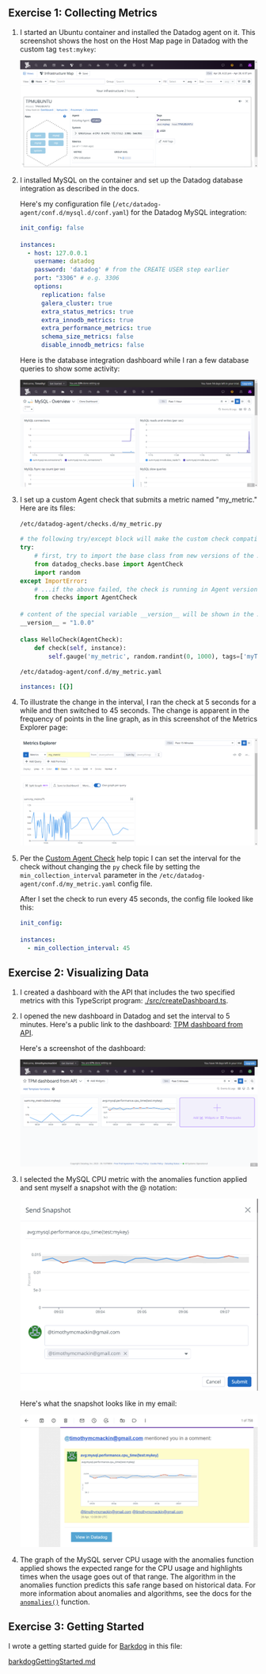 ## Exercise 1: Collecting Metrics

1. I started an Ubuntu container and installed the Datadog agent on it.
This screenshot shows the host on the Host Map page in Datadog with the custom tag `test:mykey`:

   ![Infrastructure map screen with the Ubuntu agent and custom tag](./images/1.1-inframap-with-agent-and-tags.png)

2. I installed MySQL on the container and set up the Datadog database integration as described in the docs.

   Here's my configuration file (`/etc/datadog-agent/conf.d/mysql.d/conf.yaml`) for the Datadog MySQL integration:

   ```yaml
   init_config: false

   instances:
     - host: 127.0.0.1
       username: datadog
       password: 'datadog' # from the CREATE USER step earlier
       port: "3306" # e.g. 3306
       options:
         replication: false
         galera_cluster: true
         extra_status_metrics: true
         extra_innodb_metrics: true
         extra_performance_metrics: true
         schema_size_metrics: false
         disable_innodb_metrics: false
   ```

   Here is the database integration dashboard while I ran a few database queries to show some activity:

   ![Datadog database integration dashboard showing database activity](./images/1.2-database-integration-dashboard.png)

3. I set up a custom Agent check that submits a metric named "my_metric."
Here are its files:

   `/etc/datadog-agent/checks.d/my_metric.py`

   ```python
   # the following try/except block will make the custom check compatible with any Agent version
   try:
       # first, try to import the base class from new versions of the Agent...
       from datadog_checks.base import AgentCheck
       import random
   except ImportError:
       # ...if the above failed, the check is running in Agent version < 6.6.0
       from checks import AgentCheck

   # content of the special variable __version__ will be shown in the Agent status page
   __version__ = "1.0.0"

   class HelloCheck(AgentCheck):
       def check(self, instance):
           self.gauge('my_metric', random.randint(0, 1000), tags=['myTags:testvalue'] + self.instance.get('tags', []))
   ```

   `/etc/datadog-agent/conf.d/my_metric.yaml`

   ```yaml
   instances: [{}]
   ```

4. To illustrate the change in the interval, I ran the check at 5 seconds for a while and then switched to 45 seconds.
The change is apparent in the frequency of points in the line graph, as in this screenshot of the Metrics Explorer page:

   ![The Metrics Explorer showing the change in frequency of reports from the custom check](./images/1.4-check-collection-interval.png)

5. Per the [Custom Agent Check](https://docs.datadoghq.com/developers/write_agent_check/?tab=agentv6v7#collection-interval) help topic I can set the interval for the check without changing the `py` check file by setting the `min_collection_interval` parameter in the `/etc/datadog-agent/conf.d/my_metric.yaml` config file.

   After I set the check to run every 45 seconds, the config file looked like this:

   ```yaml
   init_config:

   instances:
     - min_collection_interval: 45
   ```

## Exercise 2: Visualizing Data

1. I created a dashboard with the API that includes the two specified metrics with this TypeScript program: [./src/createDashboard.ts](./src/createDashboard.ts).

2. I opened the new dashboard in Datadog and set the interval to 5 minutes.
Here's a public link to the dashboard: [TPM dashboard from API](https://p.datadoghq.com/sb/b29db77a-e607-11ed-afa9-da7ad0900002-299d46299d6e7903ef021516e24dd7da?from_ts=1682878324461&to_ts=1682881924461&live=true).

   Here's a screenshot of the dashboard:

   ![API-created dashboard in Datadog with the interval at 5 minutes](./images/2.2-api-dashboard-with-anomaly-5-minutes.png)



3. I selected the MySQL CPU metric with the anomalies function applied and sent myself a snapshot with the @ notation:

   ![Sending a screenshot with the @ notation](./images/2.3-sending-snapshot.png)

   Here's what the snapshot looks like in my email:

   ![Snapshot received in my email](./images/2.3-snapshot-received-in-email.png)

4. The graph of the MySQL server CPU usage with the anomalies function applied shows the expected range for the CPU usage and highlights times when the usage goes out of that range.
The algorithm in the anomalies function predicts this safe range based on historical data.
For more information about anomalies and algorithms, see the docs for the [`anomalies()`](https://docs.datadoghq.com/dashboards/functions/algorithms/#anomalies) function.

## Exercise 3: Getting Started

I wrote a getting started guide for [Barkdog](https://github.com/codenize-tools/barkdog) in this file:

[barkdogGettingStarted.md](barkdogGettingStarted.md)
